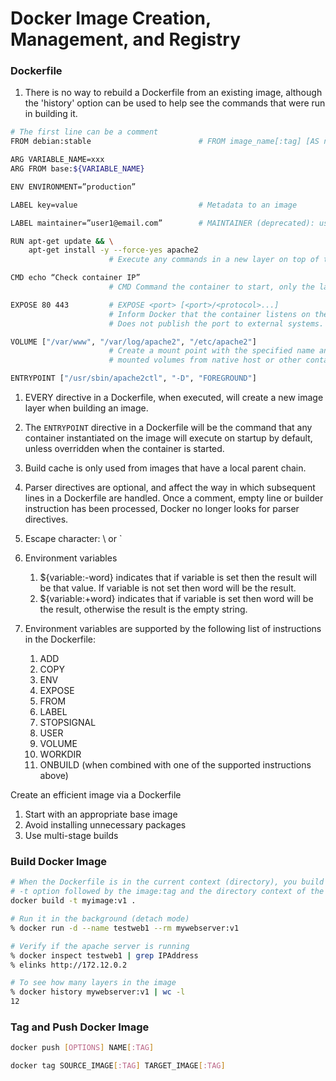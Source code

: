 # Docker Image Creation, Management, and Registry

### Dockerfile

1. There is no way to rebuild a Dockerfile from an existing image, although the 'history' option can be used to help
   see the commands that were run in building it.

```bash
# The first line can be a comment
FROM debian:stable                        # FROM image_name[:tag] [AS name]

ARG VARIABLE_NAME=xxx
ARG FROM base:${VARIABLE_NAME}

ENV ENVIRONMENT=”production”

LABEL key=value                           # Metadata to an image

LABEL maintainer=”user1@email.com”        # MAINTAINER (deprecated): use LABEL maintainer

RUN apt-get update && \
    apt-get install -y --force-yes apache2
                      # Execute any commands in a new layer on top of the current image and commit the results

CMD echo “Check container IP”
                      # CMD Command the container to start, only the last CMD will be run if multiple specified 

EXPOSE 80 443         # EXPOSE <port> [<port>/<protocol>...] 
                      # Inform Docker that the container listens on the specified network ports at runtime
                      # Does not publish the port to external systems.

VOLUME ["/var/www", "/var/log/apache2", "/etc/apache2"]
                      # Create a mount point with the specified name and marks it as holding externally
                      # mounted volumes from native host or other containers

ENTRYPOINT ["/usr/sbin/apache2ctl", "-D", "FOREGROUND"]
```

1. EVERY directive in a Dockerfile, when executed, will create a new image layer when building an image.

1. The `ENTRYPOINT` directive in a Dockerfile will be the command that any container instantiated on the image will
 execute on startup by default, unless overridden when the container is started.


1. Build cache is only used from images that have a local parent chain.

1. Parser directives are optional, and affect the way in which subsequent lines in a Dockerfile are handled. Once a comment, empty line or builder instruction has been processed, Docker no longer looks for parser directives.

1. Escape character: \ or `

1. Environment variables
   1. ${variable:-word} indicates that if variable is set then the result will be that value. If variable is not set then word will be the result.
   1. ${variable:+word} indicates that if variable is set then word will be the result, otherwise the result is the empty string.
1. Environment variables are supported by the following list of instructions in the Dockerfile:
   1. ADD
   1. COPY
   1. ENV
   1. EXPOSE
   1. FROM
   1. LABEL
   1. STOPSIGNAL
   1. USER
   1. VOLUME
   1. WORKDIR
   1. ONBUILD (when combined with one of the supported instructions above)

Create an efficient image via a Dockerfile
1. Start with an appropriate base image
1. Avoid installing unnecessary packages
1. Use multi-stage builds


### Build Docker Image

```bash
# When the Dockerfile is in the current context (directory), you build it with an image name and tag with the
# -t option followed by the image:tag and the directory context of the file, in this case '.'.
docker build -t myimage:v1 .

# Run it in the background (detach mode)
% docker run -d --name testweb1 --rm mywebserver:v1

# Verify if the apache server is running
% docker inspect testweb1 | grep IPAddress
% elinks http://172.12.0.2

# To see how many layers in the image
% docker history mywebserver:v1 | wc -l
12
```


### Tag and Push Docker Image

```bash
docker push [OPTIONS] NAME[:TAG]

docker tag SOURCE_IMAGE[:TAG] TARGET_IMAGE[:TAG]
```

